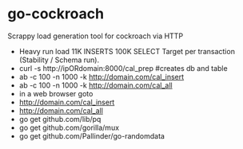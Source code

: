 # go-cockroach
Scrappy load generation tool for cockroach via HTTP
 * Heavy run load 11K INSERTS 100K SELECT Target per transaction (Stability / Schema run).
 * curl -s http://ipORdomain:8000/cal_prep #creates db and table
 * ab -c 100 -n 1000 -k http://domain.com/cal_insert
 * ab -c 100 -n 1000 -k http://domain.com/cal_all
 * in a web browser goto 
 * http://domain.com/cal_insert
 * http://domain.com/cal_all
 * go get github.com/lib/pq
 * go get github.com/gorilla/mux
 * go get github.com/Pallinder/go-randomdata